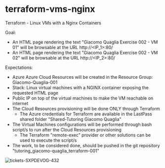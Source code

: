 # terraform-vms-nginx
Terraform - Linux VMs with a Nginx Containers

Goal:
- An HTML page rendering the text "Giacomo Quaglia Exercise 002 - VM 01" will be browsable at the URL http://<IP_1>:80/
- An HTML page rendering the text "Giacomo Quaglia Exercise 002 - VM 02" will be browsable at the URL http://<IP_2>:80/

Expectations:
- Azure Azure Cloud Resources will be created in the Resource Group: Giacomo-Quaglia-001
- Stack: Linux virtual machines with a NGINX container exposing the requested HTML page
- Public IP on top of the virtual machines to make the VM reachable on internet
- The Cloud Resources provisioning will be done ONLY through Terraform
  - The Azure credentials for Terraform are available in the LastPass shared folder "Shared-Tutoring Giacomo Quaglia"
- The Virtual Machines configurations will be performed through bash script/s to run after the Cloud Resources provisioning
  - The Terraform "remote-exec" provider or other solutions can be used to execute the script/s
- The work, to be considered done, should be pushed in the git repository "tutoring_giacomo-quaglia_terraform-001"

![tickets-SXPDEVOG-432](https://github.com/giacomoquaglia11/terraform-vms-nginx/assets/153645847/24d87ced-8831-4f0c-a71c-fac7ef32a916)
